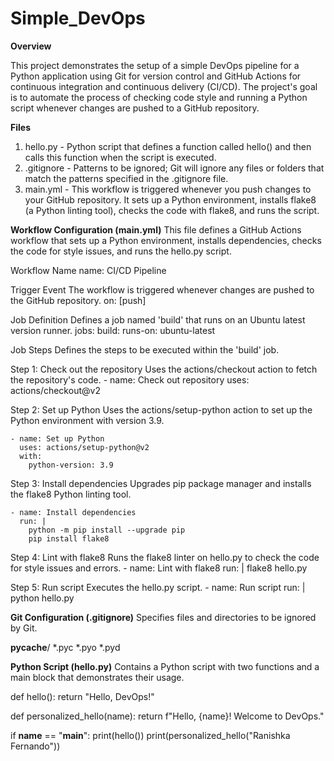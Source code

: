 # Simple_DevOps

**Overview**

This project demonstrates the setup of a simple DevOps pipeline for a Python application using Git for version control and GitHub Actions for continuous integration and continuous delivery (CI/CD). 
The project's goal is to automate the process of checking code style and running a Python script whenever changes are pushed to a GitHub repository.

**Files**
1. hello.py - Python script that defines a function called hello() and then calls this function when the script is 
   executed.
2. .gitignore - Patterns to be ignored; Git will ignore any files or folders that match the patterns specified in the 
   .gitignore file.
3. main.yml - This workflow is triggered whenever you push changes to your GitHub repository. It sets up a Python 
   environment, installs flake8 (a Python linting tool), checks the code with flake8, and runs the script.


**Workflow Configuration (main.yml)**
This file defines a GitHub Actions workflow that sets up a Python environment, installs dependencies, checks the code for style issues, and runs the hello.py script.

Workflow Name
name: CI/CD Pipeline

Trigger Event
The workflow is triggered whenever changes are pushed to the GitHub repository.
on: [push]

Job Definition
Defines a job named 'build' that runs on an Ubuntu latest version runner.
jobs:
  build:
    runs-on: ubuntu-latest

    
Job Steps
Defines the steps to be executed within the 'build' job.

Step 1: Check out the repository
Uses the actions/checkout action to fetch the repository's code.
    - name: Check out repository
      uses: actions/checkout@v2

Step 2: Set up Python
Uses the actions/setup-python action to set up the Python environment with version 3.9.

    - name: Set up Python
      uses: actions/setup-python@v2
      with:
        python-version: 3.9

Step 3: Install dependencies
Upgrades pip package manager and installs the flake8 Python linting tool.

    - name: Install dependencies
      run: |
        python -m pip install --upgrade pip
        pip install flake8

Step 4: Lint with flake8
Runs the flake8 linter on hello.py to check the code for style issues and errors.
    - name: Lint with flake8
      run: |
        flake8 hello.py

Step 5: Run script
Executes the hello.py script.
    - name: Run script
      run: |
        python hello.py

**Git Configuration (.gitignore)**
Specifies files and directories to be ignored by Git.

__pycache__/
*.pyc
*.pyo
*.pyd

**Python Script (hello.py)**
Contains a Python script with two functions and a main block that demonstrates their usage.

def hello():
    return "Hello, DevOps!"

def personalized_hello(name):
    return f"Hello, {name}! Welcome to DevOps."

if __name__ == "__main__":
    print(hello())
    print(personalized_hello("Ranishka Fernando"))

